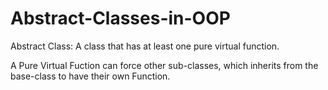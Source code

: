 # Abstract-Classes-in-OOP
Abstract Class: A class that has at least one pure virtual function.

 A Pure Virtual Fuction can force other sub-classes, which inherits from the base-class to have their own Function.
